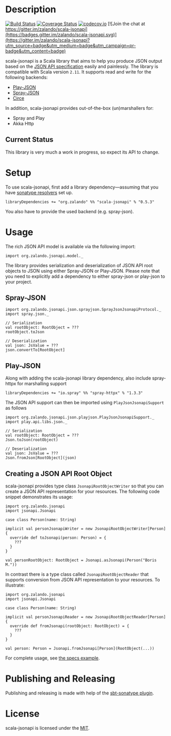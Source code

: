 # Description

[![Build Status](https://travis-ci.org/zalando/scala-jsonapi.svg)](https://travis-ci.org/zalando/scala-jsonapi)
[![Coverage Status](https://coveralls.io/repos/zalando/scala-jsonapi/badge.svg?branch=master&service=github)](https://coveralls.io/github/zalando/scala-jsonapi?branch=master)
[![codecov.io](https://codecov.io/github/zalando/scala-jsonapi/coverage.svg?branch=master)](https://codecov.io/github/zalando/scala-jsonapi?branch=master)
[![Join the chat at https://gitter.im/zalando/scala-jsonapi](https://badges.gitter.im/zalando/scala-jsonapi.svg)](https://gitter.im/zalando/scala-jsonapi?utm_source=badge&utm_medium=badge&utm_campaign=pr-badge&utm_content=badge)

scala-jsonapi is a Scala library that aims to help you produce JSON output based on the [JSON API specification][jsonapi] easily and painlessly. The library is compatible with Scala version `2.11`. It supports read and write for the following backends:

 * [Play-JSON]
 * [Spray-JSON]
 * [Circe]

In addition, scala-jsonapi provides out-of-the-box (un)marshallers for:

 * Spray and Play
 * Akka Http

## Current Status
This library is very much a work in progress, so expect its API to change.

# Setup

To use scala-jsonapi, first add a library dependency—assuming that you have [sonatype resolvers] set up.

    libraryDependencies += "org.zalando" %% "scala-jsonapi" % "0.5.3"

You also have to provide the used backend (e.g. spray-json).

# Usage

The rich JSON API model is available via the following import:

    import org.zalando.jsonapi.model._

The library provides serialization and deserialization of JSON API root objects to JSON using either Spray-JSON or Play-JSON. Please note that you need to explicitly add a dependency to either spray-json or play-json to your project.

## Spray-JSON

    import org.zalando.jsonapi.json.sprayjson.SprayJsonJsonapiProtocol._
    import spray.json._

    // Serialization
    val rootObject: RootObject = ???
    rootObject.toJson

    // Deserialization
    val json: JsValue = ???
    json.convertTo[RootObject]

## Play-JSON

Along with adding the scala-jsonapi library dependency, also include spray-httpx for marshalling support

    libraryDependencies += "io.spray" %% "spray-httpx" % "1.3.3"

The JSON API support can then be imported using `PlayJsonJsonapiSupport` as follows

    import org.zalando.jsonapi.json.playjson.PlayJsonJsonapiSupport._
    import play.api.libs.json._

    // Serialization
    val rootObject: RootObject = ???
    Json.toJson(rootObject)

    // Deserialization
    val json: JsValue = ???
    Json.fromJson[RootObject](json)

## Creating a JSON API Root Object

scala-jsonapi provides type class `JsonapiRootObjectWriter` so that you can create a JSON API representation for your resources. The following code snippet demonstrates its usage:

    import org.zalando.jsonapi
    import jsonapi.Jsonapi

    case class Person(name: String)

    implicit val personJsonapiWriter = new JsonapiRootObjectWriter[Person] {
      override def toJsonapi(person: Person) = {
        ???
      }
    }

    val personRootObject: RootObject = Jsonapi.asJsonapi(Person("Boris M."))

In contrast there is a type class called `JsonapiRootObjectReader` that supports conversion from JSON API representation to your resources. To illustrate:

    import org.zalando.jsonapi
    import jsonapi.Jsonapi

    case class Person(name: String)

    implicit val personJsonapiReader = new JsonapiRootObjectReader[Person] {
      override def fromJsonapi(rootObject: RootObject) = {
        ???
      }
    }

    val person: Person = Jsonapi.fromJsonapi[Person](RootObject(...))

For complete usage, see [the specs example].

# Publishing and Releasing

Publishing and releasing is made with help of the [sbt-sonatype plugin].

# License

scala-jsonapi is licensed under the [MIT][MIT license].

[sbt-sonatype plugin]: https://github.com/xerial/sbt-sonatype
[the specs example]: src/test/scala/org/zalando/jsonapi/json/ExampleSpec.scala
[sonatype resolvers]: http://www.scala-sbt.org/0.13/docs/Resolvers.html#Maven
[jsonapi]: http://jsonapi.org/
[Play-JSON]: https://www.playframework.com/documentation/2.5.x/ScalaJson
[Spray-JSON]: https://github.com/spray/spray-json
[Circe]: https://github.com/travisbrown/circe
[MIT license]: https://opensource.org/licenses/MIT
